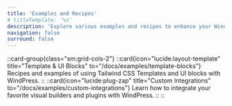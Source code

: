 ```yaml
---
title: 'Examples and Recipes'
# titleTemplate: '%s'
description: 'Explore various examples and recipes to enhance your WindPress experience.'
navigation: false
surround: false
---
```


::card-group{class="sm:grid-cols-2"}
  ::card{icon="lucide:layout-template" title="Template & UI Blocks" to="/docs/examples/template-blocks"}
  Recipes and examples of using Tailwind CSS Templates and UI blocks with WindPress.
  ::
  ::card{icon="lucide:plug-zap" title="Custom Integrations" to="/docs/examples/custom-integrations"}
  Learn how to integrate your favorite visual builders and plugins with WindPress.
  ::
::